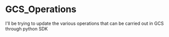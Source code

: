 # GCS_Operations
I'll be trying to update the various operations that can be carried out in GCS through python SDK

